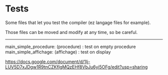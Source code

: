 Tests
=====

Some files that let you test the compiler (ez langage files for example).

Those files can be moved and modify at any time, so be careful.

--------

main_simple_procedure: (procedure) : test on empty procedure
main_simple_affichage: (affichage) : test on display

https://docs.google.com/document/d/1Ij-LUV5D7xJDgw1R9tnCZKfIgMQzEHf8VbJu6yi5OFg/edit?usp=sharing
